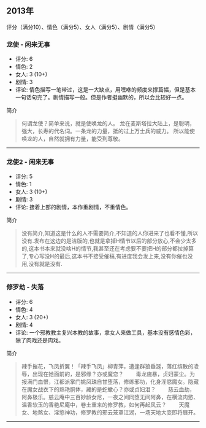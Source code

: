 ## 2013年
评分（满分10）、情色（满分5）、女人（满分5）、剧情（满分5）

### 龙使 - 闲来无事
* 评分: 6
* 情色: 2
* 女人: 3 (10+)
* 剧情: 3
* 评论: 情色描写一笔带过，这是一大缺点，用嘿咻的频度来撑篇幅，但是基本一句话句完了。剧情描写一般。但是作者挺幽默的，所以会比较好一点。

简介
> 何谓龙使？简单来说，就是使唤龙的人。 龙在麦斯塔拉大陆上，是聪明，强大，长寿的代名词。一条龙的力量，抵的过上万士兵的威力。 所以能使唤龙的人，自然就拥有力量，能受到尊敬。 

******

### 龙使2 - 闲来无事
* 评分: 5
* 情色: 1
* 女人: 3 (10+)
* 剧情: 3
* 评论: 接着上部的剧情，本作重剧情，不重情色。

简介
> 没有简介,知道这是什么的人不需要简介,不知道的人你进来了也看不懂,所以没有.发布在这边的是洁版的,也就是拿掉H情节以后的部分放心,不会少太多的,这本书本来就没啥H的情节,我甚至还在考虑要不要把H的部分都拉掉算了,专心写没H的最后,这本书不接受催稿,有进度我会发上来,没有你催也没用,没有就是没有. 

******

### 修罗劫 - 失落
* 评分: 6
* 情色: 4
* 女人: 3 (20+)
* 剧情: 4
* 评论: 一个邪教教主复兴本教的故事，拿女人来做工具，基本没有感情色彩，除了肉戏还是肉戏。

简介
> 辣手摧花，飞凤折翼！「辣手飞凤」柳青萍，遭逢群狼垂涎，落红缤散的凌辱，出现在她面前的，是邪缘？亦或魔恋？
　　毒龙施暴，贞妇蒙尘。为报满门血恨，江都派掌门姚凤珠自甘堕落，修练邪功，化身淫慾魔女。隐藏在魔女战衣下的熟艳胴体，藏的是蛇蠍心？亦或贞妇泪？
　　慈云血劫，阿鼻极乐。慈云庵中三百妙龄女尼，一夜之间同堕无间阿鼻，在横流肉慾、温香软玉的香艳尼庵中，卷土重来的修罗教，如何再起风云？
　　天魔女、地煞女、淫慾神功，修罗教的邪云笼罩江湖，一场天地大变即将展开。

******


